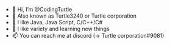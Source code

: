 - 👋 Hi, I’m @CodingTurtle
- 👀 Also known as Turtle3240 or Turtle corporation
- 💞️ I like Java, Java Script, C/C++/C#
- 💞️ I like variety and learning new things
- 📫 You can reach me at discord (→ Turtle corporation#9081)

<!---
CodingTurtle2/CodingTurtle2 is a ✨ special ✨ repository because its `README.md` (this file) appears on your GitHub profile.
You can click the Preview link to take a look at your changes.
--->

